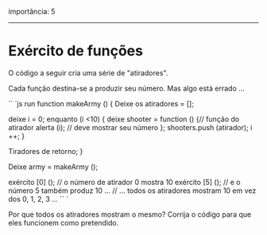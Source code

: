 importância: 5

---

# Exército de funções

O código a seguir cria uma série de "atiradores".

Cada função destina-se a produzir seu número. Mas algo está errado ...

`` `js run
function makeArmy () {
Deixe os atiradores = [];

deixe i = 0;
enquanto (i <10) {
deixe shooter = function () {// função do atirador
alerta (i); // deve mostrar seu número
};
shooters.push (atirador);
i ++;
}

Tiradores de retorno;
}

Deixe army = makeArmy ();

exército [0] (); // o número de atirador 0 mostra 10
exército [5] (); // e o número 5 também produz 10 ...
// ... todos os atiradores mostram 10 em vez dos 0, 1, 2, 3 ...
`` `

Por que todos os atiradores mostram o mesmo? Corrija o código para que eles funcionem como pretendido.

